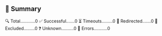 📝 Summary
---------------------
🔍 Total............0
✅ Successful.......0
⏳ Timeouts.........0
🔀 Redirected.......0
👻 Excluded.........0
❓ Unknown..........0
🚫 Errors...........0